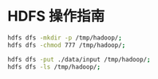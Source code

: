 # HDFS 操作指南

```bash
hdfs dfs -mkdir -p /tmp/hadoop/;
hdfs dfs -chmod 777 /tmp/hadoop/;

hdfs dfs -put ./data/input /tmp/hadoop/;
hdfs dfs -ls /tmp/hadoop/;
```
